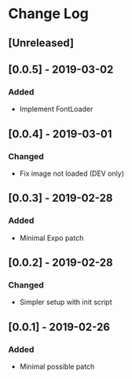 # Change Log

## [Unreleased]

## [0.0.5] - 2019-03-02
### Added
- Implement FontLoader

## [0.0.4] - 2019-03-01
### Changed
- Fix image not loaded (DEV only)

## [0.0.3] - 2019-02-28
### Added
- Minimal Expo patch

## [0.0.2] - 2019-02-28
### Changed
- Simpler setup with init script

## [0.0.1] - 2019-02-26
### Added
- Minimal possible patch
